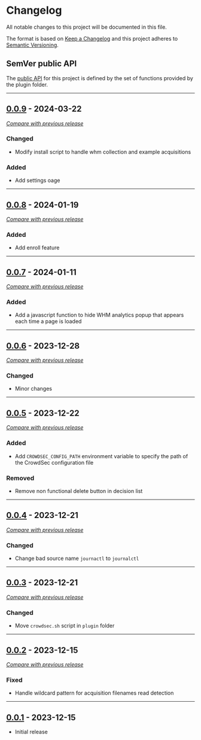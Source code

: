 # Changelog
All notable changes to this project will be documented in this file.

The format is based on [Keep a Changelog](https://keepachangelog.com/en/) and this project adheres to [Semantic Versioning](https://semver.org/spec/v2.0.0.html).

## SemVer public API

The [public API](https://semver.org/spec/v2.0.0.html#spec-item-1)  for this project is defined by the set of 
functions provided by the plugin folder.

---

## [0.0.9](https://github.com/crowdsecurity/cs-whm-plugin/releases/tag/v0.0.9) - 2024-03-22
[_Compare with previous release_](https://github.com/crowdsecurity/cs-whm-plugin/compare/v0.0.8...v0.0.9)

### Changed

- Modify install script to handle whm collection and example acquisitions

### Added
- Add settings oage


---

## [0.0.8](https://github.com/crowdsecurity/cs-whm-plugin/releases/tag/v0.0.8) - 2024-01-19
[_Compare with previous release_](https://github.com/crowdsecurity/cs-whm-plugin/compare/v0.0.7...v0.0.8)

### Added
- Add enroll feature
--- 


## [0.0.7](https://github.com/crowdsecurity/cs-whm-plugin/releases/tag/v0.0.7) - 2024-01-11
[_Compare with previous release_](https://github.com/crowdsecurity/cs-whm-plugin/compare/v0.0.6...v0.0.7)

### Added
- Add a javascript function to hide WHM analytics popup that appears each time a page is loaded
--- 


## [0.0.6](https://github.com/crowdsecurity/cs-whm-plugin/releases/tag/v0.0.6) - 2023-12-28
[_Compare with previous release_](https://github.com/crowdsecurity/cs-whm-plugin/compare/v0.0.5...v0.0.6)

### Changed
- Minor changes
--- 


## [0.0.5](https://github.com/crowdsecurity/cs-whm-plugin/releases/tag/v0.0.5) - 2023-12-22
[_Compare with previous release_](https://github.com/crowdsecurity/cs-whm-plugin/compare/v0.0.4...v0.0.5)

### Added
- Add `CROWDSEC_CONFIG_PATH` environment variable to specify the path of the CrowdSec configuration file

### Removed

- Remove non functional delete button in decision list

--- 


## [0.0.4](https://github.com/crowdsecurity/cs-whm-plugin/releases/tag/v0.0.4) - 2023-12-21
[_Compare with previous release_](https://github.com/crowdsecurity/cs-whm-plugin/compare/v0.0.3...v0.0.4)
### Changed
- Change bad source name `journactl` to `journalctl`

--- 


## [0.0.3](https://github.com/crowdsecurity/cs-whm-plugin/releases/tag/v0.0.3) - 2023-12-21
[_Compare with previous release_](https://github.com/crowdsecurity/cs-whm-plugin/compare/v0.0.2...v0.0.3)

### Changed
- Move `crowdsec.sh` script in `plugin` folder

--- 

## [0.0.2](https://github.com/crowdsecurity/cs-whm-plugin/releases/tag/v0.0.2) - 2023-12-15
[_Compare with previous release_](https://github.com/crowdsecurity/cs-whm-plugin/compare/v0.0.1...v0.0.2)
### Fixed
- Handle wildcard pattern for acquisition filenames read detection

--- 

## [0.0.1](https://github.com/crowdsecurity/cs-whm-plugin/releases/tag/v0.0.1) - 2023-12-15

- Initial release
